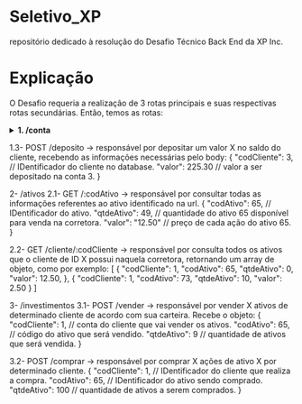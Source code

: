# Seletivo_XP
repositório dedicado à resolução do Desafio Técnico Back End da XP Inc.

# Explicação

O Desafio requeria a realização de 3 rotas principais e suas respectivas rotas secundárias.
Então, temos as rotas:

<details>
    <summary> <strong> 1. /conta </strong> </summary> <br/>

1.1. **GET /:codCliente** -> responsável por consultar o saldo do cliente especificado pelo ID:codCliente presente na url, retornando o seguinte objeto:<br/><br/>
          {<br/>
              "codCliente": 1,    // ID do cliente. <br/>
              "saldo": "1475.00"  // saldo do cliente 1.<br/>
          }<br/><br/>

1.2. **POST /saque** -> responsável por descontar um valor X do saldo do cliente, recebendo as informações necessárias pelo body:<br/><br/>
          {<br/>
              "codCliente": 2, // IDentificador do cliente no database.<br/>
              "valor": 74.90  // valor a ser descontado_sacado da conta 2.<br/>
          }<br/><br/>
</details>

1.3- POST /deposito  -> responsável por depositar um valor X no saldo do cliente, recebendo as informações necessárias pelo body:
          {
              "codCliente": 3, // IDentificador do cliente no database.
              "valor": 225.30  // valor a ser depositado na conta 3.
          }

2- /ativos
2.1- GET /:codAtivo -> responsável por consultar todas as informações referentes ao ativo identificado na url.
    {
        "codAtivo": 65,  // IDentificador do ativo.
        "qtdeAtivo": 49, // quantidade do ativo 65 disponível para venda na corretora.
        "valor": "12.50" // preço de cada ação do ativo 65.
    }

2.2- GET /cliente/:codCliente -> responsável por consulta todos os ativos que o cliente de ID X possui naquela corretora, retornando um array de objeto, como por exemplo:
    [
        {
            "codCliente": 1,
            "codAtivo": 65,
            "qtdeAtivo": 0,
            "valor": 12.50,
        },
        {
            "codCliente": 1,
            "codAtivo": 73,
            "qtdeAtivo": 10,
            "valor": 2.50
        }
    ]

3- /investimentos
3.1- POST /vender -> responsável por vender X ativos de determinado cliente de acordo com sua carteira. Recebe o objeto:
    {
        "codCliente": 1, // conta do cliente que vai vender os ativos.
        "codAtivo": 65,  // código do ativo que será vendido.
        "qtdeAtivo": 9  // quantidade de ativos que será vendida.
    }

3.2- POST /comprar -> responsável por comprar X ações de ativo X por determinado cliente.
    {
        "codCliente": 1,  // IDentificador do cliente que realiza a compra.
        "codAtivo": 65,   // IDentificador do ativo sendo comprado.
        "qtdeAtivo": 100  // quantidade de ativos a serem comprados.
    }
